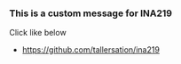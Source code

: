 <h3>This is a custom message for INA219</h3>

Click like below
* <a>https://github.com/tallersation/ina219</a>
